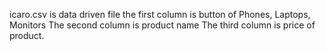 icaro.csv is data driven file
the first column is button of Phones, Laptops, Monitors
The second column is product name
The third column is price of product.
